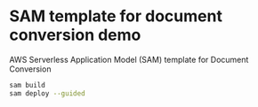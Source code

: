 # SAM template for document conversion demo

AWS Serverless Application Model (SAM) template for Document Conversion

```sh
sam build
sam deploy --guided
```
